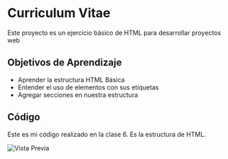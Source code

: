 # Curriculum Vitae

Este proyecto es un ejercicio básico de HTML para desarrollar proyectos web

## Objetivos de Aprendizaje
- Aprender la estructura HTML Básica
- Entender el uso de elementos con sus etiquetas
- Agregar secciones en nuestra estructura

## Código

Este es mi código realizado en la clase 6. Es la estructura de HTML.

![Vista Previa](https://i.postimg.cc/bv8mBHYN/Codigo.png)
